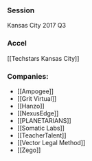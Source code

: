 
### Session
Kansas City 2017 Q3

### Accel
[[Techstars Kansas City]]

### Companies:
- [[Ampogee]]
- [[Grit Virtual]]
- [[Hanzo]]
- [[NexusEdge]]
- [[PLANETARIANS]]
- [[Somatic Labs]]
- [[TeacherTalent]]
- [[Vector Legal Method]]
- [[Zego]]


